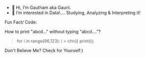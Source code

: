 - 👋 Hi, I’m Gautham aka Gaurii.
- 👀 I’m interested in Data!.... Studying, Analyzing & Interpreting it!






Fun Fact/ Code:

How to print "abcd..." without typing "abcd...."?

> for i in range(96,123):
>     i = chr(i)
>     print(i);

Don't Believe Me?   Check for Yourself:)

<!---
Gautham-Py/Gautham-Py is a ✨ special ✨ repository because its `README.md` (this file) appears on your GitHub profile.
You can click the Preview link to take a look at your changes.
--->
